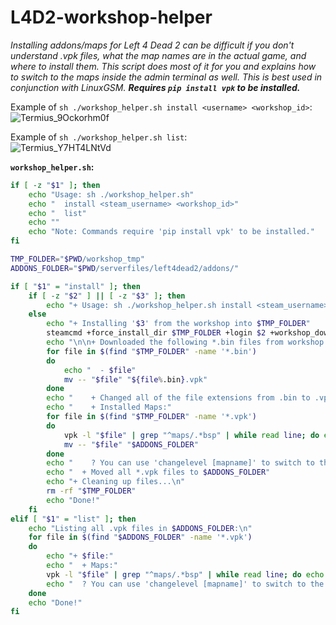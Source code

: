 # L4D2-workshop-helper
*Installing addons/maps for Left 4 Dead 2 can be difficult if you don't understand .vpk files, what the map names are in the actual game, and where to install them. This script does most of it for you and explains how to switch to the maps inside the admin terminal as well. This is best used in conjunction with LinuxGSM. **Requires `pip install vpk` to be installed.***

Example of `sh ./workshop_helper.sh install <username> <workshop_id>`:<br>
![Termius_9Ockorhm0f](https://user-images.githubusercontent.com/6889275/172030260-e4ce9aea-3edc-4071-b4a6-48a6299b04cb.png)

Example of `sh ./workshop_helper.sh list`:<br>
![Termius_Y7HT4LNtVd](https://user-images.githubusercontent.com/6889275/172030292-df9c03bf-1ae7-4088-afc5-fb3e2f90e5f4.png)

**`workshop_helper.sh`:**
```sh
if [ -z "$1" ]; then
	echo "Usage: sh ./workshop_helper.sh"
	echo "	install <steam_username> <workshop_id>"
	echo "	list"
	echo ""
	echo "Note: Commands require 'pip install vpk' to be installed."
fi

TMP_FOLDER="$PWD/workshop_tmp"
ADDONS_FOLDER="$PWD/serverfiles/left4dead2/addons/"

if [ "$1" = "install" ]; then
	if [ -z "$2" ] || [ -z "$3" ]; then
		echo "+ Usage: sh ./workshop_helper.sh install <steam_username> <workshop_id>"
	else
		echo "+ Installing '$3' from the workshop into $TMP_FOLDER"
		steamcmd +force_install_dir $TMP_FOLDER +login $2 +workshop_download_item 550 $3 +quit
		echo "\n\n+ Downloaded the following *.bin files from workshop item $3:"
		for file in $(find "$TMP_FOLDER" -name '*.bin')
		do
			echo "  - $file"
			mv -- "$file" "${file%.bin}.vpk"
		done
		echo "    + Changed all of the file extensions from .bin to .vpk!"
		echo "    + Installed Maps:"
		for file in $(find "$TMP_FOLDER" -name '*.vpk')
		do
			vpk -l "$file" | grep "^maps/.*bsp" | while read line; do echo "      - $line"; done
			mv -- "$file" "$ADDONS_FOLDER"
		done
		echo "    ? You can use 'changelevel [mapname]' to switch to the map."
		echo "  + Moved all *.vpk files to $ADDONS_FOLDER"
		echo "+ Cleaning up files...\n"
		rm -rf "$TMP_FOLDER"
		echo "Done!"
	fi
elif [ "$1" = "list" ]; then
	echo "Listing all .vpk files in $ADDONS_FOLDER:\n"
	for file in $(find "$ADDONS_FOLDER" -name '*.vpk')
	do
		echo "+ $file:"
		echo "  + Maps:"
		vpk -l "$file" | grep "^maps/.*bsp" | while read line; do echo "    - $line"; done
		echo "  ? You can use 'changelevel [mapname]' to switch to the map.\n"
	done
	echo "Done!"
fi
```
